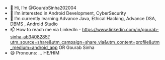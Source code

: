 - 👋 Hi, I’m @GourabSinha202004
- 👀 I’m interested in Android Development, CyberSecurity
- 🌱 I’m currently learning Advance Java, Ethical Hacking, Advance DSA, DBMS , Android Studio
- 📫 How to reach me via LinkedIn - https://www.linkedin.com/in/gourab-sinha-ab3408285?utm_source=share&utm_campaign=share_via&utm_content=profile&utm_medium=android_app OR Gourab Sinha
- 😄 Pronouns: ... HE/HIM

<!---
GourabSinha202004/GourabSinha202004 is a ✨ special ✨ repository because its `README.md` (this file) appears on your GitHub profile.
You can click the Preview link to take a look at your changes.
--->
